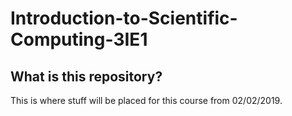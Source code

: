 # Introduction-to-Scientific-Computing-3IE1

## What is this repository?
This is where stuff will be placed for this course from 02/02/2019. 
